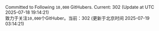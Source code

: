 Committed to Following `10,000` GitHubers. Current: <!-- FOLLOWING_COUNT -->302<!-- FOLLOWING_COUNT --> (Update at UTC <!-- LAST_UPDATED -->2025-07-18 19:14:21<!-- LAST_UPDATED -->)<br>
致力于关注`10,000`个GitHuber。当前：<!-- FOLLOWING_COUNT -->302<!-- FOLLOWING_COUNT --> (更新于北京时间 <!-- LAST_UPDATED_CST -->2025-07-19 03:14:21<!-- LAST_UPDATED_CST -->)

